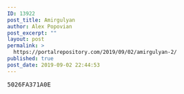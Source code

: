 ```yaml
---
ID: 13922
post_title: Amirgulyan
author: Alex Popovian
post_excerpt: ""
layout: post
permalink: >
  https://portalrepository.com/2019/09/02/amirgulyan-2/
published: true
post_date: 2019-09-02 22:44:53
---
```

<pre>5026FA371A0E</pre>
